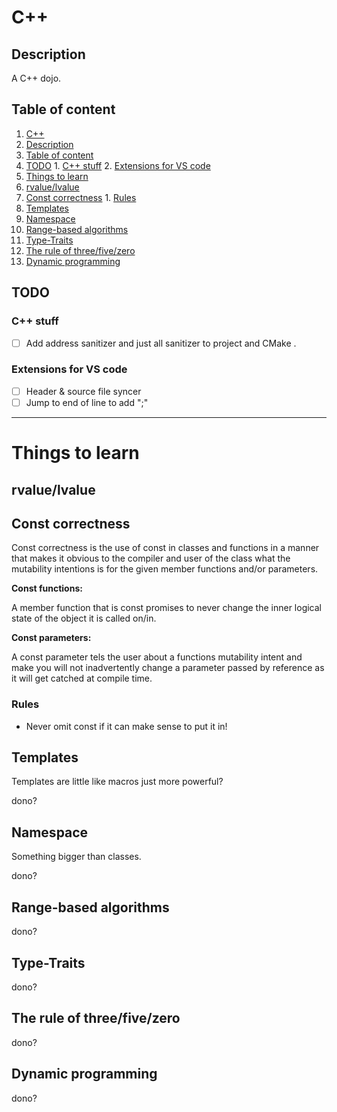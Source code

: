 <a id="markdown-c" name="c"></a>
# C++


<a id="markdown-description" name="description"></a>
## Description

A C++ dojo.

<a id="markdown-table-of-content" name="table-of-content"></a>
## Table of content
<!-- TOC -->

1. [C++](#c)
  1. [Description](#description)
  2. [Table of content](#table-of-content)
  3. [TODO](#todo)
    1. [C++ stuff](#c-stuff)
    2. [Extensions for VS code](#extensions-for-vs-code)
2. [Things to learn](#things-to-learn)
  1. [rvalue/lvalue](#rvaluelvalue)
  2. [Const correctness](#const-correctness)
    1. [Rules](#rules)
  3. [Templates](#templates)
  4. [Namespace](#namespace)
  5. [Range-based algorithms](#range-based-algorithms)
  6. [Type-Traits](#type-traits)
  7. [The rule of three/five/zero](#the-rule-of-threefivezero)
  8. [Dynamic programming](#dynamic-programming)

<!-- /TOC -->


<a id="markdown-todo" name="todo"></a>
## TODO

<a id="markdown-c-stuff" name="c-stuff"></a>
### C++ stuff

- [ ] Add address sanitizer and just all sanitizer to project and CMake .

<a id="markdown-extensions-for-vs-code" name="extensions-for-vs-code"></a>
### Extensions for VS code

- [ ] Header & source file syncer
- [ ] Jump to end of line to add ";"

----------------------------

<a id="markdown-things-to-learn" name="things-to-learn"></a>
# Things to learn

<a id="markdown-rvaluelvalue" name="rvaluelvalue"></a>
## rvalue/lvalue

<a id="markdown-const-correctness" name="const-correctness"></a>
## Const correctness

Const correctness is the use of const in classes and functions in a manner that makes it obvious to the compiler and user of the class what the mutability intentions is for the given member functions and/or parameters.

**Const functions:**

A member function that is const promises to never change the inner logical state of the object it is called on/in.

**Const parameters:**

A const parameter tels the user about a functions mutability intent and make you will not inadvertently change a parameter passed by reference as it will get catched at compile time.

<a id="markdown-rules" name="rules"></a>
### Rules

- Never omit const if it can make sense to put it in!

<a id="markdown-templates" name="templates"></a>
## Templates

Templates are little like macros just more powerful?

dono?

<a id="markdown-namespace" name="namespace"></a>
## Namespace

Something bigger than classes.

dono?

<a id="markdown-range-based-algorithms" name="range-based-algorithms"></a>
## Range-based algorithms

dono?

<a id="markdown-type-traits" name="type-traits"></a>
## Type-Traits

dono?

<a id="markdown-the-rule-of-threefivezero" name="the-rule-of-threefivezero"></a>
## The rule of three/five/zero

dono?

<a id="markdown-dynamic-programming" name="dynamic-programming"></a>
## Dynamic programming

dono?
